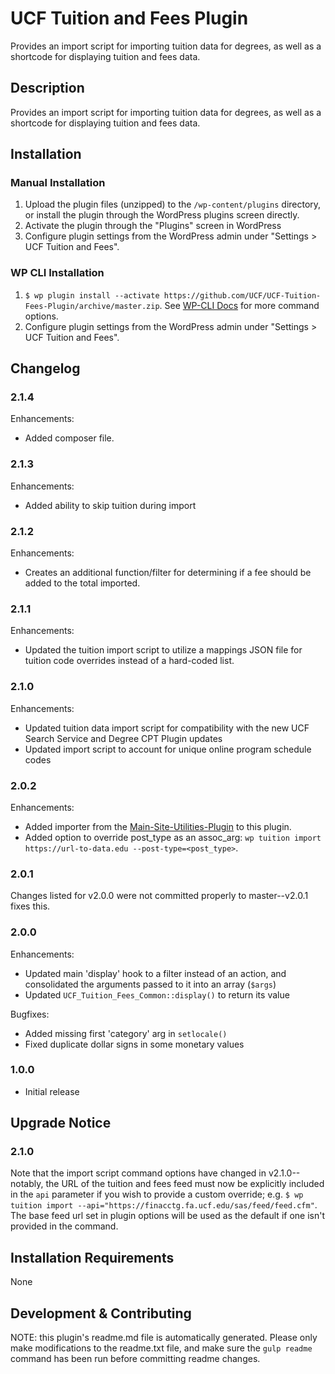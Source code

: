 # UCF Tuition and Fees Plugin #

Provides an import script for importing tuition data for degrees, as well as a shortcode for displaying tuition and fees data.

## Description ##

Provides an import script for importing tuition data for degrees, as well as a shortcode for displaying tuition and fees data.


## Installation ##

### Manual Installation ###
1. Upload the plugin files (unzipped) to the `/wp-content/plugins` directory, or install the plugin through the WordPress plugins screen directly.
2. Activate the plugin through the "Plugins" screen in WordPress
3. Configure plugin settings from the WordPress admin under "Settings > UCF Tuition and Fees".

### WP CLI Installation ###
1. `$ wp plugin install --activate https://github.com/UCF/UCF-Tuition-Fees-Plugin/archive/master.zip`.  See [WP-CLI Docs](http://wp-cli.org/commands/plugin/install/) for more command options.
2. Configure plugin settings from the WordPress admin under "Settings > UCF Tuition and Fees".


## Changelog ##

### 2.1.4 ###
Enhancements:
* Added composer file.

### 2.1.3 ###
Enhancements:
* Added ability to skip tuition during import

### 2.1.2 ###
Enhancements:
* Creates an additional function/filter for determining if a fee should be added to the total imported.

### 2.1.1 ###
Enhancements:
- Updated the tuition import script to utilize a mappings JSON file for tuition code overrides instead of a hard-coded list.

### 2.1.0 ###
Enhancements:
- Updated tuition data import script for compatibility with the new UCF Search Service and Degree CPT Plugin updates
- Updated import script to account for unique online program schedule codes

### 2.0.2 ###
Enhancements:
- Added importer from the [Main-Site-Utilities-Plugin](https://github.com/UCF/Main-Site-Utilities-Plugin) to this plugin.
- Added option to override post_type as an assoc_arg: `wp tuition import https://url-to-data.edu --post-type=<post_type>`.

### 2.0.1 ###
Changes listed for v2.0.0 were not committed properly to master--v2.0.1 fixes this.

### 2.0.0 ###
Enhancements:
- Updated main 'display' hook to a filter instead of an action, and consolidated the arguments passed to it into an array (`$args`)
- Updated `UCF_Tuition_Fees_Common::display()` to return its value

Bugfixes:
- Added missing first 'category' arg in `setlocale()`
- Fixed duplicate dollar signs in some monetary values

### 1.0.0 ###
* Initial release


## Upgrade Notice ##

### 2.1.0 ###
Note that the import script command options have changed in v2.1.0--notably, the URL of the tuition and fees feed must now be explicitly included in the `api` parameter if you wish to provide a custom override; e.g. `$ wp tuition import --api="https://finacctg.fa.ucf.edu/sas/feed/feed.cfm"`.  The base feed url set in plugin options will be used as the default if one isn't provided in the command.


## Installation Requirements ##

None


## Development & Contributing ##

NOTE: this plugin's readme.md file is automatically generated.  Please only make modifications to the readme.txt file, and make sure the `gulp readme` command has been run before committing readme changes.
